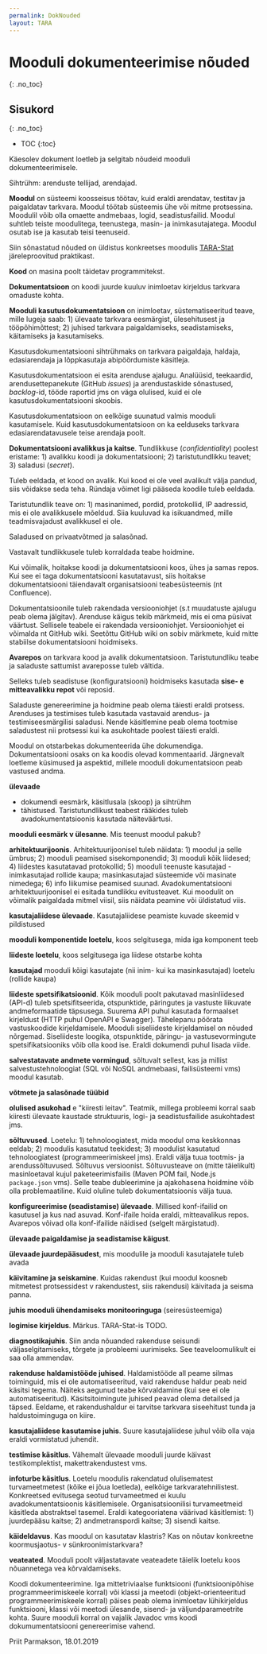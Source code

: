 ```yaml
---
permalink: DokNouded
layout: TARA
---
```


# Mooduli dokumenteerimise nõuded
{: .no_toc}

## Sisukord
{: .no_toc}

- TOC
{:toc}

Käesolev dokument loetleb ja selgitab nõudeid mooduli dokumenteerimisele.

Sihtrühm: arenduste tellijad, arendajad.

**Moodul** on süsteemi koosseisus töötav, kuid eraldi arendatav, testitav ja paigaldatav tarkvara. Moodul töötab süsteemis ühe või mitme protsessina. Moodulil võib olla omaette andmebaas, logid, seadistusfailid. Moodul suhtleb teiste moodulitega, teenustega, masin- ja inimkasutajatega. Moodul osutab ise ja kasutab teisi teenuseid.

Siin sõnastatud nõuded on üldistus konkreetses moodulis  [TARA-Stat](https://e-gov.github.io/TARA-Stat/Dokumentatsioon) järeleproovitud praktikast.

**Kood** on masina poolt täidetav programmitekst.

**Dokumentatsioon** on koodi juurde kuuluv inimloetav kirjeldus tarkvara omaduste kohta.

**Mooduli kasutusdokumentatsioon** on inimloetav, süstematiseeritud teave, mille lugeja saab: 1) ülevaate tarkvara eesmärgist, ülesehitusest ja tööpõhimõttest; 2) juhised tarkvara paigaldamiseks, seadistamiseks, käitamiseks ja kasutamiseks.

Kasutusdokumentatsiooni sihtrühmaks on tarkvara paigaldaja, haldaja, edasiarendaja ja lõppkasutaja abipöördumiste käsitleja.

Kasutusdokumentatsioon ei esita arenduse ajalugu. Analüüsid, teekaardid, arendusettepanekute (GitHub _issues_) ja arendustaskide sõnastused, _backlog_-id, tööde raportid jms on väga olulised, kuid ei ole kasutusdokumentatsiooni skoobis.

Kasutusdokumentatsioon on eelkõige suunatud valmis mooduli kasutamisele. Kuid kasutusdokumentatsioon on ka eelduseks tarkvara edasiarendatavusele teise arendaja poolt. 

**Dokumentatsiooni avalikkus ja kaitse**. Tundlikkuse (_confidentiality_) poolest eristame: 1) avalikku koodi ja dokumentatsiooni; 2) taristutundlikku teavet; 3) saladusi (_secret_).

Tuleb eeldada, et kood on avalik. Kui kood ei ole veel avalikult välja pandud, siis võidakse seda teha. Ründaja võimet ligi pääseda koodile tuleb eeldada.

Taristutundlik teave on: 1) masinanimed, pordid, protokollid, IP aadressid, mis ei ole avalikkusele mõeldud. Siia kuuluvad ka isikuandmed, mille teadmisvajadust avalikkusel ei ole.

Saladused on privaatvõtmed ja salasõnad.

Vastavalt tundlikkusele tuleb korraldada teabe hoidmine.

Kui võimalik, hoitakse koodi ja dokumentatsiooni koos, ühes ja samas repos. Kui see ei taga dokumentatsiooni kasutatavust, siis hoitakse dokumentatsiooni täiendavalt organisatsiooni teabesüsteemis (nt Confluence).

Dokumentatsioonile tuleb rakendada versiooniohjet (s.t muudatuste ajalugu peab olema jälgitav). Arenduse käigus tekib märkmeid, mis ei oma püsivat väärtust. Sellisele teabele ei rakendada versiooniohjet. Versiooniohjet ei võimalda nt GitHub wiki. Seetõttu GitHub wiki on sobiv märkmete, kuid mitte stabiilse dokumentatsiooni hoidmiseks.

**Avarepos** on tarkvara kood ja avalik dokumentatsioon. Taristutundliku teabe ja saladuste sattumist avareposse tuleb vältida.

Selleks tuleb seadistuse (konfiguratsiooni) hoidmiseks kasutada **sise- e mitteavalikku repot** või reposid.

Saladuste genereerimine ja hoidmine peab olema täiesti eraldi protsess. Arenduses ja testimises tuleb kasutada vastavaid arendus- ja testimiseesmärgilisi saladusi. Nende käsitlemine peab olema tootmise saladustest nii protsessi kui ka asukohtade poolest täiesti eraldi. 

Moodul on otstarbekas dokumenteerida ühe dokumendiga. Dokumentatsiooni osaks on ka koodis olevad kommentaarid. Järgnevalt loetleme küsimused ja aspektid, millele mooduli dokumentatsioon peab vastused andma. 

**ülevaade**

  - dokumendi eesmärk, käsitlusala (skoop) ja sihtrühm
  - tähistused. Taristutundlikust teabest rääkides tuleb avadokumentatsioonis kasutada näiteväärtusi.

**mooduli eesmärk v ülesanne**. Mis teenust moodul pakub?

**arhitektuurijoonis**. Arhitektuurijoonisel tuleb näidata: 1) moodul ja selle ümbrus; 2) mooduli peamised sisekomponendid; 3) mooduli kõik liidesed; 4) liidestes kasutatavad protokollid; 5) mooduli teenuste kasutajad - inimkasutajad rollide kaupa; masinkasutajad süsteemide või masinate nimedega; 6) info liikumise peamised suunad. Avadokumentatsiooni arhitektuurijoonisel ei esitada tundlikku evitusteavet. Kui moodulit on võimalik paigaldada mitmel viisil, siis näidata peamine või üldistatud viis.

**kasutajaliidese ülevaade**. Kasutajaliidese peamiste kuvade skeemid v pildistused

**mooduli komponentide loetelu**, koos selgitusega, mida iga komponent teeb

**liideste loetelu**, koos selgitusega iga liidese otstarbe kohta

**kasutajad** mooduli kõigi kasutajate (nii inim- kui ka masinkasutajad) loetelu (rollide kaupa)

**liideste spetsifikatsioonid**. Kõik mooduli poolt pakutavad masinliidesed (API-d) tuleb spetsifitseerida, otspunktide, päringutes ja vastuste liikuvate andmeformaatide täpsusega. Suurema API puhul kasutada formaalset kirjeldust (HTTP puhul OpenAPI e Swagger). Tähelepanu pöörata vastuskoodide kirjeldamisele. Mooduli siseliideste kirjeldamisel on nõuded nõrgemad. Siseliideste loogika, otspunktide, päringu- ja vastusevormingute spetsifikatsiooniks võib olla kood ise. Eraldi dokumendi puhul lisada viide.

**salvestatavate andmete vormingud**, sõltuvalt sellest, kas ja millist salvestustehnoloogiat (SQL või NoSQL andmebaasi, failisüsteemi vms) moodul kasutab.

**võtmete ja salasõnade tüübid**

**olulised asukohad** e "kiiresti leitav". Teatmik, millega probleemi korral saab kiiresti ülevaate kaustade struktuuris, logi- ja seadistusfailide asukohtadest jms.

**sõltuvused**. Loetelu: 1) tehnoloogiatest, mida moodul oma keskkonnas eeldab; 2) moodulis kasutatud teekidest; 3) moodulist kasutatud tehnoloogiatest (programmeerimiskeel jms). Eraldi välja tuua tootmis- ja arendussõltuvused. Sõltuvus versioonist. Sõltuvusteave on (mitte täielikult) masinloetaval kujul paketeerimisfailis (Maven POM fail, Node.js `package.json` vms). Selle teabe dubleerimine ja ajakohasena hoidmine võib olla problemaatiline. Kuid oluline tuleb dokumentatsioonis välja tuua.

**konfigureerimise (seadistamise) ülevaade**. Millised konf-ifailid on kasutusel ja kus nad asuvad. Konf-ifaile hoida eraldi, mitteavalikus repos. Avarepos võivad olla konf-ifailide näidised (selgelt märgistatud).

**ülevaade paigaldamise ja seadistamise käigust**.

**ülevaade juurdepääsudest**, mis moodulile ja mooduli kasutajatele tuleb avada

**käivitamine ja seiskamine**. Kuidas rakendust (kui moodul koosneb mitmetest protsessidest v rakendustest, siis rakendusi) käivitada ja seisma panna.

**juhis mooduli ühendamiseks monitooringuga** (seiresüsteemiga)

**logimise kirjeldus**. Märkus. TARA-Stat-is TODO.

**diagnostikajuhis**. Siin anda nõuanded rakenduse seisundi väljaselgitamiseks, tõrgete ja probleemi uurimiseks. See teaveloomulikult ei saa olla ammendav.

**rakenduse haldamistööde juhised**. Haldamistööde all peame silmas toiminguid, mis ei ole automatiseeritud, vaid rakenduse haldur peab neid käsitsi tegema. Näiteks aegunud teabe kõrvaldamine (kui see ei ole automatiseeritud). Käsitsitoimingute juhised peavad olema detailsed ja täpsed. Eeldame, et rakendushaldur ei tarvitse tarkvara siseehitust tunda ja haldustoiminguga on kiire.

**kasutajaliidese kasutamise juhis**. Suure kasutajaliidese juhul võib olla vaja eraldi vormistatud juhendit.

**testimise käsitlus**. Vähemalt ülevaade mooduli juurde käivast testikomplektist, makettrakendustest vms.

**infoturbe käsitlus**. Loetelu moodulis rakendatud olulisematest turvameetmetest (kõike ei jõua loetleda), eelkõige tarkvaratehnilistest. Konkreetsed evitusega seotud turvameetmed ei kuulu avadokumentatsioonis käsitlemisele. Organisatsioonilisi turvameetmeid käsitleda abstraktsel tasemel. Eraldi kategooriatena väärivad käsitlemist: 1) juurdepääsu kaitse; 2) andmetranspordi kaitse; 3) sisendi kaitse.

**käideldavus**. Kas moodul on kasutatav klastris? Kas on nõutav konkreetne koormusjaotus- v sünkroonimistarkvara?

**veateated**. Mooduli poolt väljastatavate veateadete täielik loetelu koos nõuannetega vea kõrvaldamiseks.

Koodi dokumenteerimine. Iga mittetriviaalse funktsiooni (funktsioonipõhise programmeerimiskeele korral) või klassi ja meetodi (objekt-orienteeritud programmeerimiskeele korral) päises peab olema inimloetav lühikirjeldus funktsiooni, klassi või meetodi ülesande, sisend- ja väljundparameetrite kohta. Suure mooduli korral on vajalik Javadoc vms koodi dokumumentatsiooni genereerimise vahend.

Priit Parmakson, 18.01.2019




 